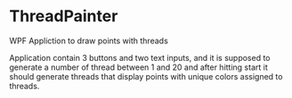 # ThreadPainter
WPF Appliction to draw points with threads


Application contain 3 buttons and two text inputs, and it is supposed to generate 
a number of thread between 1 and 20 and after hitting start it should generate threads
that display points with unique colors assigned to threads.
